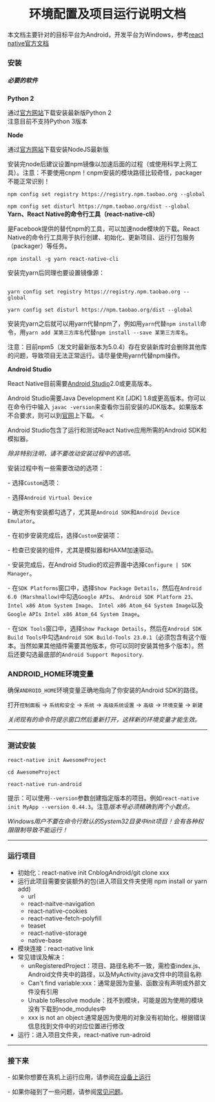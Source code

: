 <div style = "margin:10px">
<h1 align = "center">环境配置及项目运行说明文档</h1>


<div style = "padding:0 10px">
<p>本文档主要针对的目标平台为Android，开发平台为Windows，参考<a href = "https://github.com/reactnativecn/react-native.cn/blob/stable/docs/docs/0.50/getting-started.md">react native官方文档</a></p>

<h3>安装</h3>
<h5>必要的软件</h5>
<div>
<b>Python 2</b>
<p>通过<a href = "https://www.python.org/downloads/">官方网站</a>下载安装最新版Python 2<br>注意目前不支持Python 3版本</p>
</div>
<div>
<b>Node</b>
<p>通过<a href = "https://nodejs.org/en/download/">官方网站</a>下载安装NodeJS最新版</p>
<p>安装完node后建议设置npm镜像以加速后面的过程（或使用科学上网工具）。注意：不要使用cnpm！cnpm安装的模块路径比较奇怪，packager不能正常识别！</p>
<code>npm config set registry https://registry.npm.taobao.org --global<br>
npm config set disturl https://npm.taobao.org/dist --global</code>
</div>
<div>
<b>Yarn、React Native的命令行工具（react-native-cli）</b>
<p>是Facebook提供的替代npm的工具，可以加速node模块的下载。React Native的命令行工具用于执行创建、初始化、更新项目、运行打包服务（packager）等任务。</p>
<code>npm install -g yarn react-native-cli</code>
<p>安装完yarn后同理也要设置镜像源：</p>
<code>
yarn config set registry https://registry.npm.taobao.org --global<br>
yarn config set disturl https://npm.taobao.org/dist --global</code>
<p>安装完yarn之后就可以用yarn代替npm了，例如用<code>yarn</code>代替<code>npm install</code>命令，用<code>yarn add 某第三方库名</code>代替<code>npm install --save 某第三方库名</code>。</p>
<p>注意：目前npm5（发文时最新版本为5.0.4）存在安装新库时会删除其他库的问题，导致项目无法正常运行。请尽量使用yarn代替npm操作。</p>
</div>
<div>
<b>Android Studio</b>
<p>React Native目前需要<a href = "http://developer.android.com/sdk/index.html">Android Studio</a>2.0或更高版本。</p>
<p>Android Studio需要Java Development Kit [JDK] 1.8或更高版本。你可以在命令行中输入
<code>javac -version</code>来查看你当前安装的JDK版本。如果版本不合要求，则可以到<a href = "http://www.oracle.com/technetwork/java/javase/downloads/jdk8-downloads-2133151.html">官网</a>上下载。
<<p>Android Studio包含了运行和测试React Native应用所需的Android SDK和模拟器。</p>
<p><i>除非特别注明，请不要改动安装过程中的选项。</i></p>
<p>安装过程中有一些需要改动的选项：</p>
<p>- 选择<code>Custom</code>选项：</p>
<p>- 选择<code>Android Virtual Device</code></p>
<p>- 确定所有安装都勾选了，尤其是<code>Android SDK</code>和<code>Android Device Emulator</code>。</p>
<p>- 在初步安装完成后，选择<code>Custom</code>安装项：</p>
<p>- 检查已安装的组件，尤其是模拟器和HAXM加速驱动。</p>
<p>- 安装完成后，在Android Studio的欢迎界面中选择<code>Configure | SDK Manager</code>。</p>
<p>- 在<code>SDK Platforms</code>窗口中，选择<code>Show Package Details</code>，然后在<code>Android 6.0 (Marshmallow)</code>中勾选<code>Google APIs</code>、 <code>Android SDK Platform 23</code>、 <code>Intel x86 Atom System Image</code>、 <code>Intel x86 Atom_64 System Image</code>以及<code>Google APIs Intel x86 Atom_64 System Image</code>。</p>
<p>- 在<code>SDK Tools</code>窗口中，选择<code>Show Package Details</code>，然后在<code>Android SDK Build Tools</code>中勾选<code>Android SDK Build-Tools 23.0.1</code>（必须包含有这个版本。当然如果其他插件需要其他版本，你可以同时安装其他多个版本）。然后还要勾选最底部的<code>Android Support Repository</code>.
</div>

<div>
<h3>ANDROID_HOME环境变量</h3>
<p>确保<code>ANDROID_HOME</code>环境变量正确地指向了你安装的Android SDK的路径。</p>
<p>打开<code>控制面板</code> -> <code>系统和安全</code> -> <code>系统</code> -> <code>高级系统设置</code> -> <code>高级</code> -> <code>环境变量</code> -> <code>新建</code>
<p><i>关闭现有的命令符提示窗口然后重新打开，这样新的环境变量才能生效。</i></p>
</div>
<hr>

<div>
<h3>测试安装</h3>
<code>react-native init AwesomeProject<br>
cd AwesomeProject<br>
react-native run-android</code>
<p>提示：可以使用<code>--version</code>参数创建指定版本的项目。例如<code>react-native init MyApp --version 0.44.3</code>。注意<i>版本号必须精确到两个小数点。</i></p>
<p><i>Windows用户不要在命令行默认的System32目录中init项目！会有各种权限限制导致不能运行！</i></p>
</div>

<div>
<hr>
<h3>运行项目</h3>
<ul>
  <li>初始化：react-native init CnblogAndroid/git clone xxx</li>
  
  <li>运行此项目需要安装额外的包(进入项目文件夹使用 npm install or yarn add)
    <ul>
      <li>url</li>
      <li>react-naitve-navigation</li>
      <li>react-native-cookies</li>
      <li>react-native-fetch-polyfill</li>
      <li>teaset</li>
      <li>react-native-storage</li>
      <li>native-base</li>
    </ul>
  </li>
  <li>模块连接：react-native link</li>
  <li>常见错误及解决：
    <ul>
      <li>unRegisteredProject：项目、路径名称不一致，需检查index.js、Android文件夹中的路径，以及MyActivity.java文件中的项目名称</li>
      <li>Can't find variable:xxx：通常是因为变量、函数没有声明或外部文件没有引用</li>
      <li>Unable toResolve module：找不到模块，可能是因为使用的模块没有下载到node_modules中</li>
      <li>xxx is not an object:通常是因为使用的对象没有初始化，根据错误信息找到文件中的对应位置进行修改</li>
    </ul>
  </li>
  <li>运行：进入项目文件夹，react-native run-adroid</li>
</ul>
<ul>
</div>

<hr>
<h3>接下来</h3>

<p>- 如果你想要在真机上运行应用，请参阅<a href = "http://reactnative.cn/docs/0.50/running-on-device-android.html#content">在设备上运行</a></p>

<p>- 如果你碰到了一些问题，请参阅<a href = "http://bbs.reactnative.cn/topic/130">常见问题</a>。</p>

</div>
</div>
